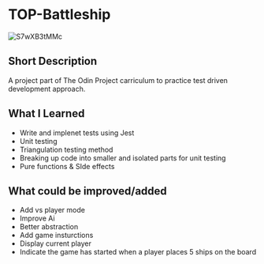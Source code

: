 # TOP-Battleship

![S7wXB3tMMc](https://github.com/BookmanJunior/TOP-Battleship/assets/108391790/8cf1a42d-bd25-43d6-a6bc-9b27593af2da)

## Short Description
A project part of The Odin Project carriculum to practice test driven development approach.

## What I Learned
- Write and implenet tests using Jest
- Unit testing
- Triangulation testing method
- Breaking up code into smaller and isolated parts for unit testing
- Pure functions & SIde effects 

## What could be improved/added
- Add vs player mode
- Improve Ai
- Better abstraction
- Add game insturctions
- Display current player
- Indicate the game has started when a player places 5 ships on the board
